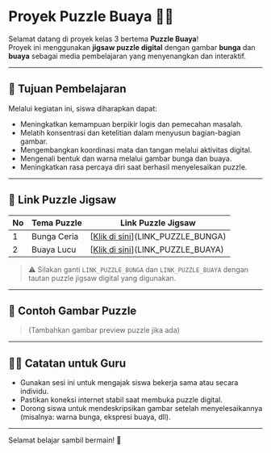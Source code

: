 # Proyek Puzzle Buaya 🐊🌸

Selamat datang di proyek kelas 3 bertema **Puzzle Buaya**!  
Proyek ini menggunakan **jigsaw puzzle digital** dengan gambar **bunga** dan **buaya** sebagai media pembelajaran yang menyenangkan dan interaktif.

---

## 🎯 Tujuan Pembelajaran

Melalui kegiatan ini, siswa diharapkan dapat:

- Meningkatkan kemampuan berpikir logis dan pemecahan masalah.
- Melatih konsentrasi dan ketelitian dalam menyusun bagian-bagian gambar.
- Mengembangkan koordinasi mata dan tangan melalui aktivitas digital.
- Mengenali bentuk dan warna melalui gambar bunga dan buaya.
- Meningkatkan rasa percaya diri saat berhasil menyelesaikan puzzle.

---

## 🧩 Link Puzzle Jigsaw

| No | Tema Puzzle      | Link Puzzle Jigsaw                          |
|----|------------------|---------------------------------------------|
| 1  | Bunga Ceria       | [[Klik di sini](https://puzzel.org/en/jigsaw/play?p=-OOu_QpnimUsU5IoWfZU)](LINK_PUZZLE_BUNGA)           |
| 2  | Buaya Lucu        | [[Klik di sini](https://puzzel.org/en/jigsaw/play?p=-OOu_QpnimUsU5IoWfZU)](LINK_PUZZLE_BUAYA)          |

> ⚠️ Silakan ganti `LINK_PUZZLE_BUNGA` dan `LINK_PUZZLE_BUAYA` dengan tautan puzzle jigsaw digital yang digunakan.

---

## 📸 Contoh Gambar Puzzle

> (Tambahkan gambar preview puzzle jika ada)

---

## 👩‍🏫 Catatan untuk Guru

- Gunakan sesi ini untuk mengajak siswa bekerja sama atau secara individu.
- Pastikan koneksi internet stabil saat membuka puzzle digital.
- Dorong siswa untuk mendeskripsikan gambar setelah menyelesaikannya (misalnya: warna bunga, ekspresi buaya, dll).

---

Selamat belajar sambil bermain! 🎉
